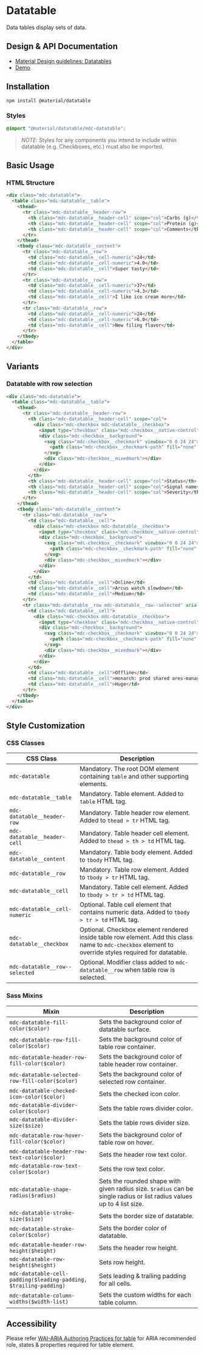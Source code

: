 <!--docs:
title: "Datatables"
layout: detail
section: components
excerpt: "Datatables."
iconId: datatable
path: /catalog/datatables/
-->

# Datatable

<!--<div class="article__asset">
  <a class="article__asset-link"
     href="https://material-components.github.io/material-components-web-catalog/#/component/datatable">
    <img src="{{ site.rootpath }}/images/mdc_web_screenshots/datatables.png" width="714" alt="Datatable screenshot">
  </a>
</div>-->

Data tables display sets of data.

## Design & API Documentation

<ul class="icon-list">
  <li class="icon-list-item icon-list-item--spec">
    <a href="https://material.io/go/design-datatables">Material Design guidelines: Datatables</a>
  </li>
  <li class="icon-list-item icon-list-item--link">
    <a href="https://material-components.github.io/material-components-web-catalog/#/component/datatable">Demo</a>
  </li>
</ul>

## Installation

```
npm install @material/datatable
```

### Styles

```scss
@import "@material/datatable/mdc-datatable";
```

> *NOTE*: Styles for any components you intend to include within datatable (e.g. Checkboxes, etc.) must also be
> imported.

## Basic Usage

### HTML Structure

```html
<div class="mdc-datatable">
  <table class="mdc-datatable__table">
    <thead>
      <tr class="mdc-datatable__header-row">
        <th class="mdc-datatable__header-cell" scope="col">Carbs (g)</th>
        <th class="mdc-datatable__header-cell" scope="col">Protein (g)</th>
        <th class="mdc-datatable__header-cell" scope="col">Comments</th>
      </tr>
    </thead>
    <tbody class="mdc-datatable__content">
      <tr class="mdc-datatable__row">
        <td class="mdc-datatable__cell-numeric">24</td>
        <td class="mdc-datatable__cell-numeric">4.0</td>
        <td class="mdc-datatable__cell">Super tasty</td>
      </tr>
      <tr class="mdc-datatable__row">
        <td class="mdc-datatable__cell-numeric">37</td>
        <td class="mdc-datatable__cell-numeric">4.3</td>
        <td class="mdc-datatable__cell">I like ice cream more</td>
      </tr>
      <tr class="mdc-datatable__row">
        <td class="mdc-datatable__cell-numeric">24</td>
        <td class="mdc-datatable__cell-numeric">6.0</td>
        <td class="mdc-datatable__cell">New filing flavor</td>
      </tr>
    </tbody>
  </table>
</div>
```
## Variants

### Datatable with row selection

```html
<div class="mdc-datatable">
  <table class="mdc-datatable__table">
    <thead>
      <tr class="mdc-datatable__header-row">
        <th class="mdc-datatable__header-cell" scope="col">
          <div class="mdc-checkbox mdc-datatable__checkbox">
            <input type="checkbox" class="mdc-checkbox__native-control" />
            <div class="mdc-checkbox__background">
              <svg class="mdc-checkbox__checkmark" viewbox="0 0 24 24">
                <path class="mdc-checkbox__checkmark-path" fill="none" d="M1.73,12.91 8.1,19.28 22.79,4.59" />
              </svg>
              <div class="mdc-checkbox__mixedmark"></div>
            </div>
          </div>
        </th>
        <th class="mdc-datatable__header-cell" scope="col">Status</th>
        <th class="mdc-datatable__header-cell" scope="col">Signal name</th>
        <th class="mdc-datatable__header-cell" scope="col">Severity</th>
      </tr>
    </thead>
    <tbody class="mdc-datatable__content">
      <tr class="mdc-datatable__row">
        <td class="mdc-datatable__cell">
          <div class="mdc-checkbox mdc-datatable__checkbox">
            <input type="checkbox" class="mdc-checkbox__native-control" />
            <div class="mdc-checkbox__background">
              <svg class="mdc-checkbox__checkmark" viewbox="0 0 24 24">
                <path class="mdc-checkbox__checkmark-path" fill="none" d="M1.73,12.91 8.1,19.28 22.79,4.59" />
              </svg>
              <div class="mdc-checkbox__mixedmark"></div>
            </div>
          </div>
        </td>
        <td class="mdc-datatable__cell">Online</td>
        <td class="mdc-datatable__cell">Arcus watch slowdown</td>
        <td class="mdc-datatable__cell">Medium</td>
      </tr>
      <tr class="mdc-datatable__row mdc-datatable__row--selected" aria-selected="true">
        <td class="mdc-datatable__cell">
          <div class="mdc-checkbox mdc-datatable__checkbox">
            <input type="checkbox" class="mdc-checkbox__native-control" checked />
            <div class="mdc-checkbox__background">
              <svg class="mdc-checkbox__checkmark" viewbox="0 0 24 24">
                <path class="mdc-checkbox__checkmark-path" fill="none" d="M1.73,12.91 8.1,19.28 22.79,4.59" />
              </svg>
              <div class="mdc-checkbox__mixedmark"></div>
            </div>
          </div>
        </td>
        <td class="mdc-datatable__cell">Offline</td>
        <td class="mdc-datatable__cell">monarch: prod shared ares-managed-features-provider-heavy</td>
        <td class="mdc-datatable__cell">Huge</td>
      </tr>
    </tbody>
  </table>
</div>
```

## Style Customization

### CSS Classes

CSS Class | Description
--- | ---
`mdc-datatable` | Mandatory. The root DOM element containing `table` and other supporting elements.
`mdc-datatable__table` | Mandatory. Table element. Added to `table` HTML tag.
`mdc-datatable__header-row` | Mandatory. Table header row element. Added to `thead > tr` HTML tag.
`mdc-datatable__header-cell` | Mandatory. Table header cell element. Added to `thead > th > td` HTML tag.
`mdc-datatable__content` | Mandatory. Table body element. Added to `tbody` HTML tag.
`mdc-datatable__row` | Mandatory. Table row element. Added to `tbody > tr` HTML tag.
`mdc-datatable__cell` | Mandatory. Table cell element. Added to `tbody > tr > td` HTML tag.
`mdc-datatable__cell-numeric` | Optional. Table cell element that contains numeric data. Added to `tbody > tr > td` HTML tag.
`mdc-datatable__checkbox` | Optional. Checkbox element rendered inside table row element. Add this class name to `mdc-checkbox` element to override styles required for datatable.
`mdc-datatable__row--selected` | Optional. Modifier class added to `mdc-datatable__row` when table row is selected.

### Sass Mixins

Mixin | Description
--- | ---
`mdc-datatable-fill-color($color)` | Sets the background color of datatable surface.
`mdc-datatable-row-fill-color($color)` | Sets the background color of table row container.
`mdc-datatable-header-row-fill-color($color)` | Sets the background color of table header row container.
`mdc-datatable-selected-row-fill-color($color)` | Sets the background color of selected row container.
`mdc-datatable-checked-icon-color($color)` | Sets the checked icon color.
`mdc-datatable-divider-color($color)` | Sets the table rows divider color.
`mdc-datatable-divider-size($size)` | Sets the table rows divider size.
`mdc-datatable-row-hover-fill-color($color)` | Sets the background color of table row on hover.
`mdc-datatable-header-row-text-color($color)` | Sets the header row text color.
`mdc-datatable-row-text-color($color)` | Sets the row text color.
`mdc-datatable-shape-radius($radius)` | Sets the rounded shape with given radius size. `$radius` can be single radius or list radius values up to 4 list size.
`mdc-datatable-stroke-size($size)` | Sets the border size of datatable.
`mdc-datatable-stroke-color($color)` | Sets the border color of datatable.
`mdc-datatable-header-row-height($height)` | Sets the header row height.
`mdc-datatable-row-height($height)` | Sets row height.
`mdc-datatable-cell-padding($leading-padding, $trailing-padding)` | Sets leading & trailing padding for all cells.
`mdc-datatable-column-widths($width-list)` | Sets the custom widths for each table column.

## Accessibility

Please refer [WAI-ARIA Authoring Practices for table](https://www.w3.org/TR/wai-aria-practices-1.1/#table) for ARIA recommended role, states & properties required for table element.
